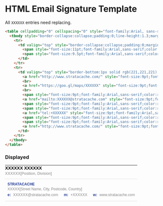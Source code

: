 # HTML Email Signature Template

All `XXXXXX` entries need replacing.

```markdown
<table cellpadding="0" cellspacing="0" style="font-family:Arial, sans-serif;border-collapse:collapse;padding:0;min-width:420px;max-width:550px;margin:12px 0 5px;">
  <tbody style="border-collapse:collapse;padding:0;line-height:1.3;margin:0;">
    <tr>
      <td valign="top" style="border-collapse:collapse;padding:0;margin:0;padding-bottom:8px;">
        <span style="font-size:11pt;font-family:Arial,sans-serif;color:rgb(0,0,0);font-weight:bold">XXXXXX XXXXXX<br></span>
        <span style="font-size:9.5pt;font-family:Arial,sans-serif;color:rgb(135,135,135)">XXXXXX[Position, Division]</span>
      </td>
    </tr>
    <tr>
      <td valign="top" style="border-bottom:1px solid rgb(221,221,221);padding-bottom:10px;border-collapse:collapse;border-top:1px solid rgb(221,221,221); padding-top:10px;">
        <a href="http://www.stratacache.com/" style="font-size:9pt;font-family:Arial,sans-serif;color:rgb(35,59,148);font-weight:bold;text-decoration:none" target="_blank"><img alt="STRATACACHE" src="https://stratacache.online/stratacache-logo.png" width="112" style="width:112px;height:13px;padding-bottom:3px;" height="13"></a>
        <br>
        <a href="https://goo.gl/maps/XXXXXX" style="font-size:9pt;font-family:Arial,sans-serif;color:rgb(135,135,135);text-decoration:none" target="_blank">XXXXX[Street Name, City, Postcode, Country]</a>
        <br>
        <span style="font-size:9pt;font-family:Arial,sans-serif;color:rgb(35,59,148);font-weight:bold">e:&nbsp;</span>
        <a href="mailto:XXXXXX@stratacache.com" style="font-size:9pt;font-family:Arial,sans-serif;color:rgb(135,135,135);text-decoration:none" target="_blank">XXXXXX@stratacache.com</a>
        <span style="font-size:9pt;font-family:Arial,sans-serif;color:rgb(135,135,135)">&nbsp;&nbsp;&nbsp;</span>
        <span style="font-size:9pt;font-family:Arial,sans-serif;color:rgb(35,59,148);font-weight:bold">m:&nbsp;</span>
        <a href="tel:+XXXXXX" style="font-size:9pt;font-family:Arial,sans-serif;color:rgb(135,135,135);text-decoration:none" target="_blank">+XXXXXX</a>
        <span style="font-size:9pt;font-family:Arial,sans-serif;color:rgb(135,135,135)">&nbsp;&nbsp;&nbsp;</span>
        <span style="font-size:9pt;font-family:Arial,sans-serif;color:rgb(35,59,148);font-weight:bold">w:&nbsp;</span>
        <a href="http://www.stratacache.com/" style="font-size:9pt;font-family:Arial,sans-serif;color:rgb(135,135,135);text-decoration:none" target="_blank">www.stratacache.com</a>
      </td>
    </tr>
  </tbody>
</table>
```

### Displayed

<table cellpadding="0" cellspacing="0" style="font-family:Arial, sans-serif;border-collapse:collapse;padding:0;min-width:420px;max-width:550px;margin:12px 0 5px;">
  <tbody style="border-collapse:collapse;padding:0;line-height:1.3;margin:0;">
    <tr>
      <td valign="top" style="border-collapse:collapse;padding:0;margin:0;padding-bottom:8px;">
        <span style="font-size:11pt;font-family:Arial,sans-serif;color:rgb(0,0,0);font-weight:bold">XXXXXX XXXXXX<br></span>
        <span style="font-size:9.5pt;font-family:Arial,sans-serif;color:rgb(135,135,135)">XXXXXX[Position, Division]</span>
      </td>
    </tr>
    <tr>
      <td valign="top" style="border-bottom:1px solid rgb(221,221,221);padding-bottom:10px;border-collapse:collapse;border-top:1px solid rgb(221,221,221); padding-top:10px;">
        <a href="http://www.stratacache.com/" style="font-size:9pt;font-family:Arial,sans-serif;color:rgb(35,59,148);font-weight:bold;text-decoration:none" target="_blank"><img alt="STRATACACHE" src="https://stratacache.online/stratacache-logo.png" width="112" style="width:112px;height:13px;padding-bottom:3px;" height="13"></a>
        <br>
        <a href="https://goo.gl/maps/XXXXXX" style="font-size:9pt;font-family:Arial,sans-serif;color:rgb(135,135,135);text-decoration:none" target="_blank">XXXXX[Street Name, City, Postcode, Country]</a>
        <br>
        <span style="font-size:9pt;font-family:Arial,sans-serif;color:rgb(35,59,148);font-weight:bold">e:&nbsp;</span>
        <a href="mailto:XXXXXX@stratacache.com" style="font-size:9pt;font-family:Arial,sans-serif;color:rgb(135,135,135);text-decoration:none" target="_blank">XXXXXX@stratacache.com</a>
        <span style="font-size:9pt;font-family:Arial,sans-serif;color:rgb(135,135,135)">&nbsp;&nbsp;&nbsp;</span>
        <span style="font-size:9pt;font-family:Arial,sans-serif;color:rgb(35,59,148);font-weight:bold">m:&nbsp;</span>
        <a href="tel:+XXXXXX" style="font-size:9pt;font-family:Arial,sans-serif;color:rgb(135,135,135);text-decoration:none" target="_blank">+XXXXXX</a>
        <span style="font-size:9pt;font-family:Arial,sans-serif;color:rgb(135,135,135)">&nbsp;&nbsp;&nbsp;</span>
        <span style="font-size:9pt;font-family:Arial,sans-serif;color:rgb(35,59,148);font-weight:bold">w:&nbsp;</span>
        <a href="http://www.stratacache.com/" style="font-size:9pt;font-family:Arial,sans-serif;color:rgb(135,135,135);text-decoration:none" target="_blank">www.stratacache.com</a>
      </td>
    </tr>
  </tbody>
</table>
